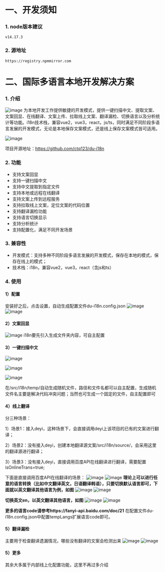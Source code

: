 # 一、开发须知
### 1. node版本建议
```
v14.17.3
```
### 2. 源地址
```
https://registry.npmmirror.com
```


# 二、国际多语言本地开发解决方案
### 1. 介绍
![image](https://github.com/user-attachments/assets/f7057f15-bd23-484b-b6d0-62fa4cae5caa)
为本地开发工作提供敏捷的开发模式，提供一键扫描中文、提取文案、文案回显、在线翻译、文案上传、拉取线上文案、翻译漏检、切换语言以及分析统计等功能。i18n技术栈，兼容vue2，vue3，react，js/ts，同时满足不同阶段多语言发展的开发模式，无论是本地保存文案模式，还是线上保存文案模式皆可适用。

![image](https://github.com/user-attachments/assets/103bef41-b417-44bc-88ea-52a9ad8aa2af)

项目开源地址：https://github.com/ctq123/du-i18n

### 2. 功能
- 支持文案回显
- 支持一键扫描中文
- 支持中文提取到指定文件
- 支持本地或远程在线翻译
- 支持文案上传到远程服务
- 支持拉取线上文案，定位文案的代码位置
- 支持翻译漏检功能
- 支持语言切换显示
- 支持分析统计
- 支持配置化，满足不同开发场景

### 3. 兼容性
- 开发模式：支持多种不同阶段多语言发展的开发模式，保存在本地的模式，保存在线上的模式；
- 技术栈：i18n，兼容vue2，vue3，react（含js和ts）

### 4. 使用
#### 1）配置
安装好之后，点击设置，自动生成配置文件du-i18n.config.json
![image](https://github.com/user-attachments/assets/8afc8eb3-ccd7-41ea-861c-3f7b556b28e5)
![image](https://github.com/user-attachments/assets/45454211-daef-4561-81e0-fedadd386d9c)


#### 2）文案回显
![image](https://github.com/user-attachments/assets/34d7e291-874f-4830-a16e-3b69517e7c56)
i18n要先引入生成文件夹内容，可自主配置

#### 3）一键扫描中文
![image](https://github.com/user-attachments/assets/32abcb10-d224-4fbf-a74f-dcd8c7fd1193)

![image](https://github.com/user-attachments/assets/41f7adbd-d743-48ac-94e0-de68ee2699d2)

![image](https://github.com/user-attachments/assets/8335e5b4-8a98-4539-91ab-9ef647829047)

在/src/i18n/temp/自动生成随机文件，路径和文件名都可以自主配置，生成随机文件名主要是解决代码冲突问题；当然也可生成一个固定的文件，自主配置即可

#### 4）线上翻译
分三种场景：

1）场景1：接入deyi，这种场景下，会直接调用deyi上该项目的已有的文案进行翻译；

2）场景2：没有接入deyi，创建本地翻译源文案/src/i18n/source/，会采用这里的翻译源进行翻译；

3）场景3：没有接入deyi，直接调用百度API在线翻译进行翻译，需要配置isOnlineTrans=true;

下面是直接调用百度API在线翻译的场景：
![image](https://github.com/user-attachments/assets/3635fa17-8ab2-49ff-a529-27d69982869b)
![image](https://github.com/user-attachments/assets/0194f0f5-4a96-442d-8f0a-d008ac3140cc)
**理论上可以进行任意的语言转换（比如中文翻译英文，日语翻译韩语），只要切换默认语言即可，下面就以英文翻译其他语言为例，如图**
![image](https://github.com/user-attachments/assets/51f8d6ec-ea11-4a8d-be38-c7d452a0ad25)
![image](https://github.com/user-attachments/assets/08dba2ac-3840-48b5-a8bb-53dfa439b5d1)


**切换英文en，以英文翻译其他语言，如图**
![image](https://github.com/user-attachments/assets/143ed4da-92ae-4363-b512-976e0a702e04)
![image](https://github.com/user-attachments/assets/61282589-07eb-4c27-837e-b1cd9afe4c0f)

**更多的语言code请参考https://fanyi-api.baidu.com/doc/21**
在配置文件du-i18n.config.json中配置tempLangs扩展语言code即可。

#### 5）翻译漏检
主要用于检查翻译遗漏情况，哪些没有翻译的文案会检测出来
![image](https://github.com/user-attachments/assets/12b4cef8-a108-4567-a5c7-97763a703e12)
![image](https://github.com/user-attachments/assets/f5f8d861-8eee-4933-955f-cac7fb63a895)


#### 5）更多
其余大多属于内部线上化配置功能，这里不再过多介绍
